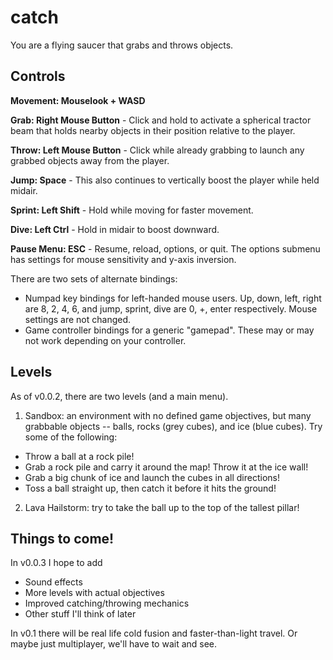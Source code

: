 # catch
You are a flying saucer that grabs and throws objects.


## Controls
**Movement: Mouselook + WASD**

**Grab: Right Mouse Button** - Click and hold to activate a spherical tractor beam that holds nearby objects in their position relative to the player.

**Throw: Left Mouse Button** - Click while already grabbing to launch any grabbed objects away from the player.

**Jump: Space** - This also continues to vertically boost the player while held midair.

**Sprint: Left Shift** - Hold while moving for faster movement.

**Dive: Left Ctrl** - Hold in midair to boost downward.

**Pause Menu: ESC** - Resume, reload, options, or quit. The options submenu has settings for mouse sensitivity and y-axis inversion.

There are two sets of alternate bindings:
- Numpad key bindings for left-handed mouse users. Up, down, left, right are 8, 2, 4, 6, and jump, sprint, dive are 0, +, enter respectively. Mouse settings are not changed.
- Game controller bindings for a generic "gamepad". These may or may not work depending on your controller.


## Levels
As of v0.0.2, there are two levels (and a main menu).

1. Sandbox: an environment with no defined game objectives, but many grabbable objects -- balls, rocks (grey cubes), and ice (blue cubes). Try some of the following:
- Throw a ball at a rock pile! 
- Grab a rock pile and carry it around the map! Throw it at the ice wall! 
- Grab a big chunk of ice and launch the cubes in all directions!
- Toss a ball straight up, then catch it before it hits the ground!

2. Lava Hailstorm: try to take the ball up to the top of the tallest pillar!


## Things to come!
In v0.0.3 I hope to add
- Sound effects
- More levels with actual objectives
- Improved catching/throwing mechanics
- Other stuff I'll think of later

In v0.1 there will be real life cold fusion and faster-than-light travel. Or maybe just multiplayer, we'll have to wait and see.
